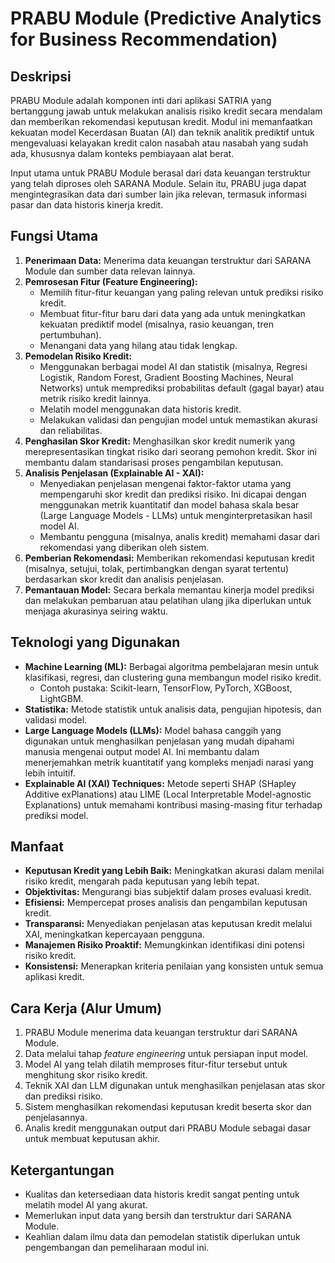 # PRABU Module (Predictive Analytics for Business Recommendation)

## Deskripsi

PRABU Module adalah komponen inti dari aplikasi SATRIA yang bertanggung jawab untuk melakukan analisis risiko kredit secara mendalam dan memberikan rekomendasi keputusan kredit. Modul ini memanfaatkan kekuatan model Kecerdasan Buatan (AI) dan teknik analitik prediktif untuk mengevaluasi kelayakan kredit calon nasabah atau nasabah yang sudah ada, khususnya dalam konteks pembiayaan alat berat.

Input utama untuk PRABU Module berasal dari data keuangan terstruktur yang telah diproses oleh SARANA Module. Selain itu, PRABU juga dapat mengintegrasikan data dari sumber lain jika relevan, termasuk informasi pasar dan data historis kinerja kredit.

## Fungsi Utama

1.  **Penerimaan Data:** Menerima data keuangan terstruktur dari SARANA Module dan sumber data relevan lainnya.
2.  **Pemrosesan Fitur (Feature Engineering):**
    *   Memilih fitur-fitur keuangan yang paling relevan untuk prediksi risiko kredit.
    *   Membuat fitur-fitur baru dari data yang ada untuk meningkatkan kekuatan prediktif model (misalnya, rasio keuangan, tren pertumbuhan).
    *   Menangani data yang hilang atau tidak lengkap.
3.  **Pemodelan Risiko Kredit:**
    *   Menggunakan berbagai model AI dan statistik (misalnya, Regresi Logistik, Random Forest, Gradient Boosting Machines, Neural Networks) untuk memprediksi probabilitas default (gagal bayar) atau metrik risiko kredit lainnya.
    *   Melatih model menggunakan data historis kredit.
    *   Melakukan validasi dan pengujian model untuk memastikan akurasi dan reliabilitas.
4.  **Penghasilan Skor Kredit:** Menghasilkan skor kredit numerik yang merepresentasikan tingkat risiko dari seorang pemohon kredit. Skor ini membantu dalam standarisasi proses pengambilan keputusan.
5.  **Analisis Penjelasan (Explainable AI - XAI):**
    *   Menyediakan penjelasan mengenai faktor-faktor utama yang mempengaruhi skor kredit dan prediksi risiko. Ini dicapai dengan menggunakan metrik kuantitatif dan model bahasa skala besar (Large Language Models - LLMs) untuk menginterpretasikan hasil model AI.
    *   Membantu pengguna (misalnya, analis kredit) memahami dasar dari rekomendasi yang diberikan oleh sistem.
6.  **Pemberian Rekomendasi:** Memberikan rekomendasi keputusan kredit (misalnya, setujui, tolak, pertimbangkan dengan syarat tertentu) berdasarkan skor kredit dan analisis penjelasan.
7.  **Pemantauan Model:** Secara berkala memantau kinerja model prediksi dan melakukan pembaruan atau pelatihan ulang jika diperlukan untuk menjaga akurasinya seiring waktu.

## Teknologi yang Digunakan

*   **Machine Learning (ML):** Berbagai algoritma pembelajaran mesin untuk klasifikasi, regresi, dan clustering guna membangun model risiko kredit.
    *   Contoh pustaka: Scikit-learn, TensorFlow, PyTorch, XGBoost, LightGBM.
*   **Statistika:** Metode statistik untuk analisis data, pengujian hipotesis, dan validasi model.
*   **Large Language Models (LLMs):** Model bahasa canggih yang digunakan untuk menghasilkan penjelasan yang mudah dipahami manusia mengenai output model AI. Ini membantu dalam menerjemahkan metrik kuantitatif yang kompleks menjadi narasi yang lebih intuitif.
*   **Explainable AI (XAI) Techniques:** Metode seperti SHAP (SHapley Additive exPlanations) atau LIME (Local Interpretable Model-agnostic Explanations) untuk memahami kontribusi masing-masing fitur terhadap prediksi model.

## Manfaat

*   **Keputusan Kredit yang Lebih Baik:** Meningkatkan akurasi dalam menilai risiko kredit, mengarah pada keputusan yang lebih tepat.
*   **Objektivitas:** Mengurangi bias subjektif dalam proses evaluasi kredit.
*   **Efisiensi:** Mempercepat proses analisis dan pengambilan keputusan kredit.
*   **Transparansi:** Menyediakan penjelasan atas keputusan kredit melalui XAI, meningkatkan kepercayaan pengguna.
*   **Manajemen Risiko Proaktif:** Memungkinkan identifikasi dini potensi risiko kredit.
*   **Konsistensi:** Menerapkan kriteria penilaian yang konsisten untuk semua aplikasi kredit.

## Cara Kerja (Alur Umum)

1.  PRABU Module menerima data keuangan terstruktur dari SARANA Module.
2.  Data melalui tahap *feature engineering* untuk persiapan input model.
3.  Model AI yang telah dilatih memproses fitur-fitur tersebut untuk menghitung skor risiko kredit.
4.  Teknik XAI dan LLM digunakan untuk menghasilkan penjelasan atas skor dan prediksi risiko.
5.  Sistem menghasilkan rekomendasi keputusan kredit beserta skor dan penjelasannya.
6.  Analis kredit menggunakan output dari PRABU Module sebagai dasar untuk membuat keputusan akhir.

## Ketergantungan

*   Kualitas dan ketersediaan data historis kredit sangat penting untuk melatih model AI yang akurat.
*   Memerlukan input data yang bersih dan terstruktur dari SARANA Module.
*   Keahlian dalam ilmu data dan pemodelan statistik diperlukan untuk pengembangan dan pemeliharaan modul ini.
